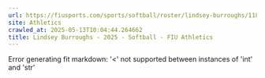 ```yaml
---
url: https://fiusports.com/sports/softball/roster/lindsey-burroughs/11806
site: Athletics
crawled_at: 2025-05-13T10:04:44.264662
title: Lindsey Burroughs - 2025 - Softball - FIU Athletics
---
```


Error generating fit markdown: '<' not supported between instances of 'int' and 'str'